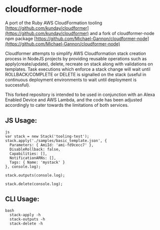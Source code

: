 # cloudformer-node

A port of the Ruby AWS CloudFormation tooling [https://github.com/kunday/cloudformer](https://github.com/kunday/cloudformer) and a fork of cloudformer-node npm package [https://github.com/Michael-Gannon/cloudformer-node](https://github.com/Michael-Gannon/cloudformer-node)

Cloudformer attempts to simplify AWS Cloudformation stack creation process in NodeJS projects by providing reusable operations such as apply(create/update), delete, recreate on stack along with validations on templates. Task executions which enforce a stack change will wait until ROLLBACK/COMPLETE or DELETE is signalled on the stack (useful in continuous deployment environments to wait until deployment is successful).

This forked repository is intended to be used in conjunction with an Alexa Enabled Device and AWS Lambda, and the code has been adjusted accordingly to cater towards the limitations of both services.

## JS Usage:

```
js
var stack = new Stack('tooling-test');
stack.apply('./samples/basic_template.json', {
  Parameters: { AmiId: 'ami-fd9cecc7' },
  DisableRollback: false,
  Capabilities: [],
  NotificationARNs: [],
  Tags: { Name: 'mystack' }
}, console.log);

stack.outputs(console.log);

stack.delete(console.log);
```

## CLI Usage:
```
bash
  stack-apply -h
  stack-outputs -h
  stack-delete -h
```
